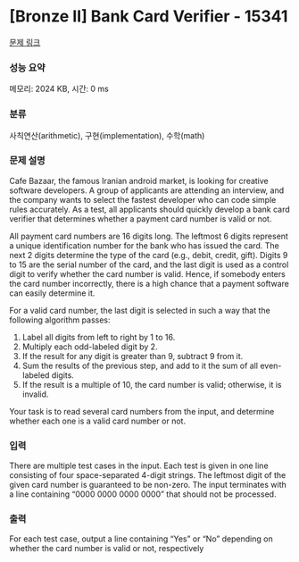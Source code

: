 # [Bronze II] Bank Card Verifier - 15341 

[문제 링크](https://www.acmicpc.net/problem/15341) 

### 성능 요약

메모리: 2024 KB, 시간: 0 ms

### 분류

사칙연산(arithmetic), 구현(implementation), 수학(math)

### 문제 설명

<p>Cafe Bazaar, the famous Iranian android market, is looking for creative software developers. A group of applicants are attending an interview, and the company wants to select the fastest developer who can code simple rules accurately. As a test, all applicants should quickly develop a bank card verifier that determines whether a payment card number is valid or not.</p>

<p>All payment card numbers are 16 digits long. The leftmost 6 digits represent a unique identification number for the bank who has issued the card. The next 2 digits determine the type of the card (e.g., debit, credit, gift). Digits 9 to 15 are the serial number of the card, and the last digit is used as a control digit to verify whether the card number is valid. Hence, if somebody enters the card number incorrectly, there is a high chance that a payment software can easily determine it.</p>

<p>For a valid card number, the last digit is selected in such a way that the following algorithm passes:</p>

<ol>
	<li>Label all digits from left to right by 1 to 16.</li>
	<li>Multiply each odd-labeled digit by 2.</li>
	<li>If the result for any digit is greater than 9, subtract 9 from it.</li>
	<li>Sum the results of the previous step, and add to it the sum of all even-labeled digits.</li>
	<li>If the result is a multiple of 10, the card number is valid; otherwise, it is invalid.</li>
</ol>

<p>Your task is to read several card numbers from the input, and determine whether each one is a valid card number or not.</p>

### 입력 

 <p>There are multiple test cases in the input. Each test is given in one line consisting of four space-separated 4-digit strings. The leftmost digit of the given card number is guaranteed to be non-zero. The input terminates with a line containing “0000 0000 0000 0000” that should not be processed.</p>

### 출력 

 <p>For each test case, output a line containing “Yes” or “No” depending on whether the card number is valid or not, respectively</p>

